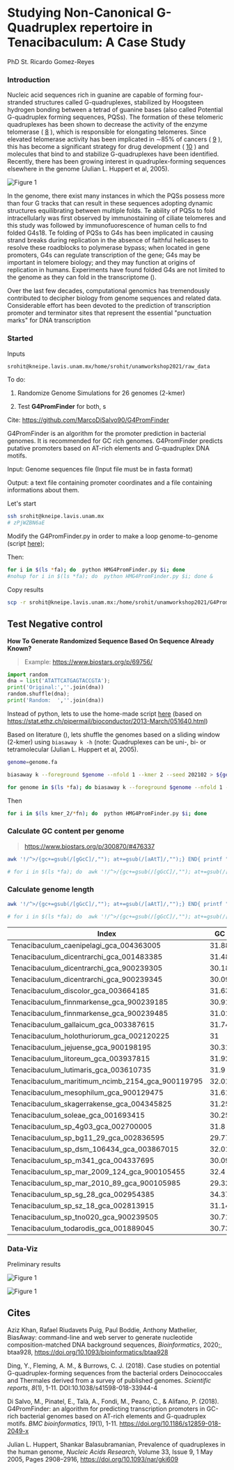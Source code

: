 # Studying Non-Canonical G-Quadruplex repertoire in Tenacibaculum: A Case Study

PhD St. Ricardo Gomez-Reyes

### Introduction

Nucleic acid sequences rich in guanine are capable of forming four-stranded structures called G-quadruplexes, stabilized by Hoogsteen hydrogen bonding between a tetrad of guanine bases (also called Potential G-quadruplex forming sequences, PQSs). The formation of these telomeric quadruplexes has been shown to decrease the activity of the enzyme telomerase ( [8](javascript:;) ), which is responsible for elongating telomeres. Since elevated telomerase activity has been implicated in ∼85% of cancers ( [9](javascript:;) ), this has become a significant strategy for drug development ( [10](javascript:;) ) and molecules that bind to and stabilize G-quadruplexes have been identified. Recently, there has been growing interest in quadruplex-forming sequences elsewhere in the genome (Julian L. Huppert et al, 2005). 

![Figure 1](G4PromFinder_outputs/G-tetrad.jpeg)



In the genome, there exist many instances in which the PQSs possess more than four G tracks that can result in these sequences adopting dynamic structures equilibrating between multiple folds. Te ability of PQSs to fold intracellularly was first observed by immunostaining of ciliate telomeres and this study was followed by immunofuorescence of human cells to fnd folded G4s18. Te folding of PQSs to G4s has been implicated in causing strand breaks during replication in the absence of faithful helicases to resolve these roadblocks to polymerase bypass; when located in gene promoters, G4s can regulate transcription of the gene; G4s may be important in telomere biology; and they may function at origins of replication in humans. Experiments have found folded G4s are not limited to the genome as they can fold in the transcriptome ().



 Over the last few decades, computational genomics has tremendously contributed to decipher biology from genome sequences and related data. Considerable effort has been devoted to the prediction of transcription promoter and terminator sites that represent the essential "punctuation marks" for DNA transcription 



### Started

Inputs

```bash
srohit@kneipe.lavis.unam.mx/home/srohit/unamworkshop2021/raw_data
```

To do:

1. Randomize Genome Simulations for 26 genomes (2-kmer)

2. Test **G4PromFinder** for both, s

Cite: https://github.com/MarcoDiSalvo90/G4PromFinder

G4PromFinder is an algorithm for the promoter prediction in bacterial genomes. It is recommended for GC rich genomes. G4PromFinder predicts putative promoters based on AT-rich elements and G-quadruplex DNA motifs.

Input: Genome sequences file (Input file must be in fasta format)

Output: a text file containing promoter coordinates and a file containing informations about them.

Let's start

```bash
ssh srohit@kneipe.lavis.unam.mx
# zPjWZBN6aE
```

Modify the G4PromFinder.py in order to make a loop genome-to-genome (script [here](https://github.com/RJEGR/2nd-Workshop-in-Advanced-Bioinformatics/blob/main/G4PromFinder_outputs/HMG4PromFinder.py));

Then:

```bash
for i in $(ls *fa); do  python HMG4PromFinder.py $i; done
#nohup for i in $(ls *fa); do  python HMG4PromFinder.py $i; done &
```

Copy results

```bash
scp -r srohit@kneipe.lavis.unam.mx:/home/srohit/unamworkshop2021/G4PromFinder_outputs .
```

## Test Negative control

**How To Generate Randomized Sequence Based On Sequence Already Known?**

> Example: https://www.biostars.org/p/69756/

```python
import random
dna = list('ATATTCATGAGTACCGTA'); 
print('Original:',''.join(dna))
random.shuffle(dna); 
print('Random:  ',''.join(dna))
```



Instead of python, lets to use the home-made script [here](https://github.com/RJEGR/2nd-Workshop-in-Advanced-Bioinformatics/blob/main/shuffled_genomes.R) (based on https://stat.ethz.ch/pipermail/bioconductor/2013-March/051640.html)



Based on literature (), lets shuffle the genomes based on a sliding window (2-kmer) using `biasaway k -h`  (note: Quadruplexes can be uni-, bi- or tetramolecular (Julian L. Huppert et al, 2005).

```bash
genome=genome.fa

biasaway k --foreground $genome --nfold 1 --kmer 2 --seed 202102 > ${genome%.fa}.random.fn

for genome in $(ls *fa); do biasaway k --foreground $genome --nfold 1 --kmer 2 --seed 20210210 > ${genome%.fa}.random.fn; done
```

Then 

```bash
for i in $(ls kmer_2/*fn); do  python HMG4PromFinder.py $i; done
```



### Calculate GC content per genome

> https://www.biostars.org/p/300870/#476337

```bash
awk '!/^>/{gc+=gsub(/[gGcC]/,""); at+=gsub(/[aAtT]/,"");} END{ printf "%.2f\n", (gc*100)/(gc+at) }' Tenacibaculum_todarodis_gca_001889045.fa

# for i in $(ls *fa); do  awk '!/^>/{gc+=gsub(/[gGcC]/,""); at+=gsub(/[aAtT]/,"");} END{ printf "%.2f\n", (gc*100)/(gc+at) }' $i; done
```

### Calculate genome length

```bash
awk '!/^>/{gc+=gsub(/[gGcC]/,""); at+=gsub(/[aAtT]/,"");} END{ printf "%.2f\n", gc+at }' Tenacibaculum_todarodis_gca_001889045.fa

# for i in $(ls *fa); do  awk '!/^>/{gc+=gsub(/[gGcC]/,""); at+=gsub(/[aAtT]/,"");} END{ printf "%.2f\n", gc+at }' $i; done
```

| Index                                            | GC    |  Size   |
| ------------------------------------------------ | ----- | :-----: |
| Tenacibaculum_caenipelagi_gca_004363005          | 31.88 | 3266097 |
| Tenacibaculum_dicentrarchi_gca_001483385         | 31.48 | 2918253 |
| Tenacibaculum_dicentrarchi_gca_900239305         | 30.18 | 2663544 |
| Tenacibaculum_dicentrarchi_gca_900239345         | 30.09 | 2804033 |
| Tenacibaculum_discolor_gca_003664185             | 31.63 | 3376020 |
| Tenacibaculum_finnmarkense_gca_900239185         | 30.91 | 2923232 |
| Tenacibaculum_finnmarkense_gca_900239485         | 31.01 | 2955007 |
| Tenacibaculum_gallaicum_gca_003387615            | 31.74 | 3422893 |
| Tenacibaculum_holothuriorum_gca_002120225        | 31    | 3147654 |
| Tenacibaculum_jejuense_gca_900198195             | 30.31 | 4614879 |
| Tenacibaculum_litoreum_gca_003937815             | 31.92 | 3376591 |
| Tenacibaculum_lutimaris_gca_003610735            | 31.9  | 2868850 |
| Tenacibaculum_maritimum_ncimb_2154_gca_900119795 | 32.01 | 3435971 |
| Tenacibaculum_mesophilum_gca_900129475           | 31.61 | 3286619 |
| Tenacibaculum_skagerrakense_gca_004345825        | 31.25 | 3712612 |
| Tenacibaculum_soleae_gca_001693415               | 30.25 | 3006944 |
| Tenacibaculum_sp_4g03_gca_002700005              | 31.8  | 3812359 |
| Tenacibaculum_sp_bg11_29_gca_002836595           | 29.77 | 4537492 |
| Tenacibaculum_sp_dsm_106434_gca_003867015        | 32.01 | 3511704 |
| Tenacibaculum_sp_m341_gca_004337695              | 30.09 | 5123891 |
| Tenacibaculum_sp_mar_2009_124_gca_900105455      | 32.4  | 5524492 |
| Tenacibaculum_sp_mar_2010_89_gca_900105985       | 29.32 | 4172912 |
| Tenacibaculum_sp_sg_28_gca_002954385             | 34.37 | 2761692 |
| Tenacibaculum_sp_sz_18_gca_002813915             | 31.14 | 4019179 |
| Tenacibaculum_sp_tno020_gca_900239505            | 30.71 | 2452834 |
| Tenacibaculum_todarodis_gca_001889045            | 30.73 | 3019213 |

### Data-Viz

Preliminary results

![Figure 1](G4PromFinder_outputs/G4PromFinder_kmer2.png)





![Figure 1](G4PromFinder_outputs/S1_figure.png)

## Cites

Aziz Khan, Rafael Riudavets Puig, Paul Boddie, Anthony Mathelier, BiasAway: command-line and web server to generate nucleotide composition-matched DNA background sequences, *Bioinformatics*, 2020;, btaa928, https://doi.org/10.1093/bioinformatics/btaa928



Ding, Y., Fleming, A. M., & Burrows, C. J. (2018). Case studies on potential G-quadruplex-forming sequences from the bacterial orders Deinococcales and Thermales derived from a survey of published genomes. *Scientific reports*, *8*(1), 1-11. DOI:10.1038/s41598-018-33944-4

Di Salvo, M., Pinatel, E., Talà, A., Fondi, M., Peano, C., & Alifano, P. (2018). G4PromFinder: an algorithm for predicting transcription promoters in GC-rich bacterial genomes based on AT-rich elements and G-quadruplex motifs. *BMC bioinformatics*, *19*(1), 1-11. https://doi.org/10.1186/s12859-018-2049-x



Julian L. Huppert, Shankar Balasubramanian, Prevalence of quadruplexes in the human genome, *Nucleic Acids Research*, Volume 33, Issue 9, 1 May 2005, Pages 2908–2916, https://doi.org/10.1093/nar/gki609

